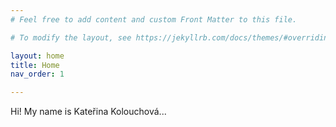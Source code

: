 ```yaml
---
# Feel free to add content and custom Front Matter to this file.

# To modify the layout, see https://jekyllrb.com/docs/themes/#overriding-theme-defaults

layout: home
title: Home
nav_order: 1

---
```


Hi! My name is Kateřina Kolouchová...